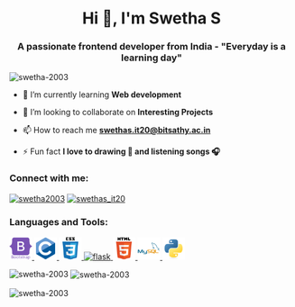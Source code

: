 <h1 align="center">Hi 👋, I'm Swetha S</h1>
<h3 align="center">A passionate frontend developer from India - "Everyday is a learning day"</h3>

<p align="left"> <img src="https://komarev.com/ghpvc/?username=swetha-2003&label=Profile%20views&color=0e75b6&style=flat" alt="swetha-2003" /> </p>

- 🌱 I’m currently learning **Web development**

- 👯 I’m looking to collaborate on **Interesting Projects**

- 📫 How to reach me **swethas.it20@bitsathy.ac.in**

- ⚡ Fun fact **I love to drawing 📍 and listening songs 🎧**

<h3 align="left">Connect with me:</h3>
<p align="left">
<a href="https://linkedin.com/in/swetha2003" target="blank"><img align="center" src="https://raw.githubusercontent.com/rahuldkjain/github-profile-readme-generator/master/src/images/icons/Social/linked-in-alt.svg" alt="swetha2003" height="30" width="40" /></a>
<a href="https://www.hackerrank.com/swethas_it20" target="blank"><img align="center" src="https://raw.githubusercontent.com/rahuldkjain/github-profile-readme-generator/master/src/images/icons/Social/hackerrank.svg" alt="swethas_it20" height="30" width="40" /></a>
</p>

<h3 align="left">Languages and Tools:</h3>
<p align="left"> <a href="https://getbootstrap.com" target="_blank" rel="noreferrer"> <img src="https://raw.githubusercontent.com/devicons/devicon/master/icons/bootstrap/bootstrap-plain-wordmark.svg" alt="bootstrap" width="40" height="40"/> </a> <a href="https://www.cprogramming.com/" target="_blank" rel="noreferrer"> <img src="https://raw.githubusercontent.com/devicons/devicon/master/icons/c/c-original.svg" alt="c" width="40" height="40"/> </a> <a href="https://www.w3schools.com/css/" target="_blank" rel="noreferrer"> <img src="https://raw.githubusercontent.com/devicons/devicon/master/icons/css3/css3-original-wordmark.svg" alt="css3" width="40" height="40"/> </a> <a href="https://flask.palletsprojects.com/" target="_blank" rel="noreferrer"> <img src="https://www.vectorlogo.zone/logos/pocoo_flask/pocoo_flask-icon.svg" alt="flask" width="40" height="40"/> </a> <a href="https://www.w3.org/html/" target="_blank" rel="noreferrer"> <img src="https://raw.githubusercontent.com/devicons/devicon/master/icons/html5/html5-original-wordmark.svg" alt="html5" width="40" height="40"/> </a> <a href="https://www.mysql.com/" target="_blank" rel="noreferrer"> <img src="https://raw.githubusercontent.com/devicons/devicon/master/icons/mysql/mysql-original-wordmark.svg" alt="mysql" width="40" height="40"/> </a> <a href="https://www.python.org" target="_blank" rel="noreferrer"> <img src="https://raw.githubusercontent.com/devicons/devicon/master/icons/python/python-original.svg" alt="python" width="40" height="40"/> </a> </p>

<p><img align="left" src="https://github-readme-stats.vercel.app/api/top-langs?username=swetha-2003&show_icons=true&locale=en&layout=compact" alt="swetha-2003" /></p>

<p>&nbsp;<img align="center" src="https://github-readme-stats.vercel.app/api?username=swetha-2003&show_icons=true&locale=en" alt="swetha-2003" /></p>

<p><img align="center" src="https://github-readme-streak-stats.herokuapp.com/?user=swetha-2003&" alt="swetha-2003" /></p>
